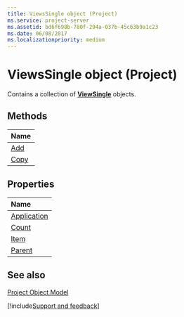 ```yaml
---
title: ViewsSingle object (Project)
ms.service: project-server
ms.assetid: bd6f698b-780f-294a-037b-45c63b9a1c23
ms.date: 06/08/2017
ms.localizationpriority: medium
---
```



# ViewsSingle object (Project)

Contains a collection of **[ViewSingle](Project.ViewSingle.md)** objects.
 


## Methods



|Name|
|:-----|
|[Add](Project.ViewsSingle.Add.md)|
|[Copy](Project.ViewsSingle.Copy.md)|

## Properties



|Name|
|:-----|
|[Application](Project.ViewsSingle.Application.md)|
|[Count](Project.ViewsSingle.Count.md)|
|[Item](Project.ViewsSingle.Item.md)|
|[Parent](Project.ViewsSingle.Parent.md)|

## See also


 
[Project Object Model](../project/Concepts/project-object-model.md)

[!include[Support and feedback](~/includes/feedback-boilerplate.md)]